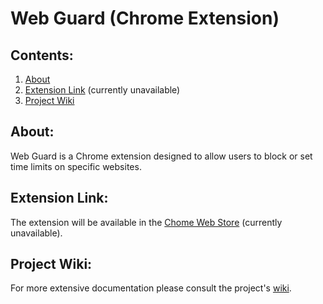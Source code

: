 # Web Guard (Chrome Extension)

## Contents:
1. [About](#about)
2. [Extension Link](#extension-link) (currently unavailable)
3. [Project Wiki](#project-wiki)

## About:
Web Guard is a Chrome extension designed to allow users to block or set time limits on specific websites.

## Extension Link:
The extension will be available in the [Chome Web Store]() (currently unavailable).

## Project Wiki:
For more extensive documentation please consult the project's [wiki](https://github.com/jtd-117/web-guard/wiki).
